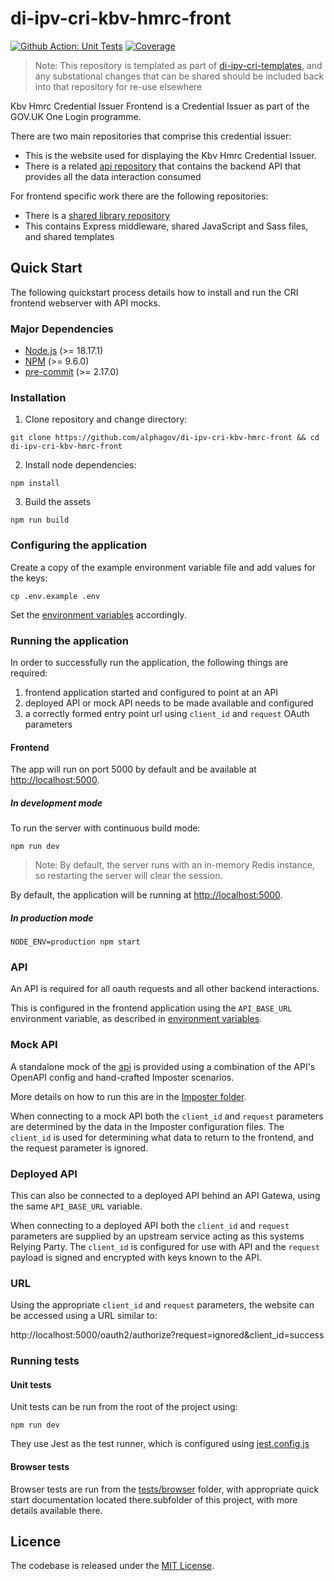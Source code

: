 # di-ipv-cri-kbv-hmrc-front

[![Github Action: Unit Tests](https://github.com/alphagov/di-ipv-cri-kbv-hmrc-front/actions/workflows/unit-tests.yml/badge.svg)](https://github.com/alphagov/di-ipv-cri-kbv-hmrc-front/actions/workflows/unit-tests.yml?query=branch%3Amain)
[![Coverage](https://sonarcloud.io/api/project_badges/measure?project=alphagov_di-ipv-cri-kbv-hmrc-front&metric=coverage)](https://sonarcloud.io/summary/new_code?id=alphagov_di-ipv-cri-kbv-hmrc-front)

> Note: This repository is templated as part of [di-ipv-cri-templates](https://github.com/alphagov/di-ipv-cri-templates), and any substational changes that can be shared should be included back into that repository for re-use elsewhere

Kbv Hmrc Credential Issuer Frontend is a Credential Issuer as part of the GOV.UK One Login programme.

There are two main repositories that comprise this credential issuer:

- This is the website used for displaying the Kbv Hmrc Credential Issuer.
- There is a related [api repository](https://github.com/alphagov/di-ipv-cri-kbv-hmrc-api) that contains the backend API that provides all the data interaction consumed

For frontend specific work there are the following repositories:

- There is a [shared library repository](https://github.com/alphagov/di-ipv-cri-common-express)
- This contains Express middleware, shared JavaScript and Sass files, and shared templates

## Quick Start

The following quickstart process details how to install and run the CRI frontend webserver with API mocks.

### Major Dependencies

- [Node.js](https://nodejs.org/en/) (>= 18.17.1)
- [NPM](https://www.npmjs.com/) (>= 9.6.0)
- [pre-commit](https://pre-commit.com/) (>= 2.17.0)

### Installation

1. Clone repository and change directory:

```
git clone https://github.com/alphagov/di-ipv-cri-kbv-hmrc-front && cd di-ipv-cri-kbv-hmrc-front
```

2. Install node dependencies:

```
npm install
```

3. Build the assets

```
npm run build
```

### Configuring the application

Create a copy of the example environment variable file and add values for the keys:

```
cp .env.example .env
```

Set the [environment variables](./environment-variables.md) accordingly.

### Running the application

In order to successfully run the application, the following things are required:

1. frontend application started and configured to point at an API
2. deployed API or mock API needs to be made available and configured
3. a correctly formed entry point url using `client_id` and `request` OAuth parameters

#### Frontend

The app will run on port 5000 by default and be available at [http://localhost:5000](http://localhost:5000).

##### In development mode

To run the server with continuous build mode:

```
npm run dev
```

> Note: By default, the server runs with an in-memory Redis instance, so restarting the server will clear the session.

By default, the application will be running at [http://localhost:5000](http://localhost:5000).

##### In production mode

```
NODE_ENV=production npm start
```

### API

An API is required for all oauth requests and all other backend interactions.

This is configured in the frontend application using the `API_BASE_URL` environment variable, as described in [environment variables](./environment-variables.md).

### Mock API

A standalone mock of the [api](https://github.com/alphagov/di-ipv-cri-kbv-hmrc-api) is provided using a combination of the API's OpenAPI config and hand-crafted Imposter scenarios.

More details on how to run this are in the [Imposter folder](./tests/imposter/).

When connecting to a mock API both the `client_id` and `request` parameters are determined by the data in the Imposter configuration files. The `client_id` is used for determining what data to return to the frontend, and the request parameter is ignored.

### Deployed API

This can also be connected to a deployed API behind an API Gatewa, using the same `API_BASE_URL` variable.

When connecting to a deployed API both the `client_id` and `request` parameters are supplied by an upstream service acting as this systems Relying Party. The `client_id` is configured for use with API and the `request` payload is signed and encrypted with keys known to the API.

### URL

Using the appropriate `client_id` and `request` parameters, the website can be accessed using a URL similar to:

http://localhost:5000/oauth2/authorize?request=ignored&client_id=success

### Running tests

#### Unit tests

Unit tests can be run from the root of the project using:

```
npm run dev
```

They use Jest as the test runner, which is configured using [jest.config.js](./jest.config.js)

#### Browser tests

Browser tests are run from the [tests/browser](./tests/browser/) folder, with appropriate quick start documentation located there.subfolder of this project, with more details available there.

## Licence

The codebase is released under the [MIT License](./LICENSE).

